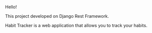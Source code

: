 Hello!

This project developed on Django Rest Framework.

Habit Tracker is a web application that allows you to track your habits.